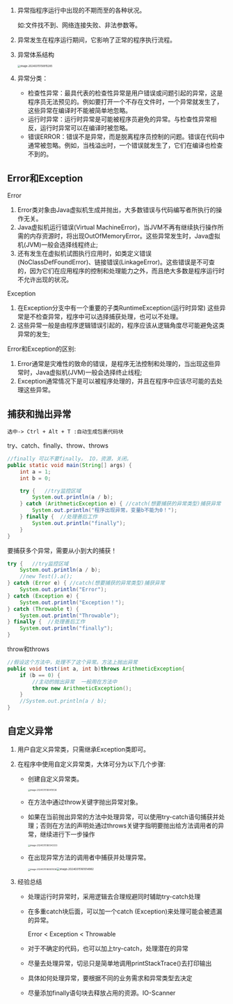 1. 异常指程序运行中出现的不期而至的各种状况。

   如:文件找不到、网络连接失败、非法参数等。

2. 异常发生在程序运行期间，它影响了正常的程序执行流程。

3. 异常体系结构

   <img src="https://img2023.cnblogs.com/blog/3406637/202403/3406637-20240315150909813-280062861.png" alt="image-20240315150915285" style="zoom:40%;" />

4. 异常分类：

   - 检查性异常：最具代表的检查性异常是用户错误或问题引起的异常，这是程序员无法预见的。例如要打开一个不存在文件时，一个异常就发生了，这些异常在编译时不能被简单地忽略。
   - 运行时异常：运行时异常是可能被程序员避免的异常。与检查性异常相反，运行时异常可以在编译时被忽略。
   - 错误ERROR：错误不是异常，而是脱离程序员控制的问题。错误在代码中通常被忽略。例如，当栈溢出时，一个错误就发生了，它们在编译也检查不到的。

## Error和Exception

Error

1. Error类对象由Java虚拟机生成并抛出，大多数错误与代码编写者所执行的操作无关。
2. Java虚拟机运行错误(Virtual MachineError)，当JVM不再有继续执行操作所需的内存资源时，将出现OutOfMemoryError。这些异常发生时，Java虚拟机(JVM)一般会选择线程终止;
3. 还有发生在虚拟机试图执行应用时，如类定义错误(NoClassDefFoundError)、链接错误(LinkageError)。这些错误是不可查的，因为它们在应用程序的控制和处理能力之外，而且绝大多数是程序运行时不允许出现的状况。

Exception

1. 在Exception分支中有一个重要的子类RuntimeException(运行时异常)
   这些异常是不检查异常，程序中可以选择捕获处理，也可以不处理。
2. 这些异常一般是由程序逻辑错误引起的，程序应该从逻辑角度尽可能避免这类异常的发生;

Error和Exception的区别:

1.  Error通常是灾难性的致命的错误，是程序无法控制和处理的，当出现这些异常时，Java虚拟机(JVM)一般会选择终止线程;
2.  Exception通常情况下是可以被程序处理的，并且在程序中应该尽可能的去处理这些异常。

## 捕获和抛出异常

`选中-> Ctrl + Alt + T :自动生成包裹代码块`

try、catch、finally、throw、throws

```java
//finally 可以不要finally。 IO，资源，关闭。
public static void main(String[] args) {
    int a = 1;
    int b = 0;

    try {   //try监控区域
        System.out.println(a / b);
    } catch (ArithmeticException e) { //catch(想要捕获的异常类型)捕获异常
        System.out.println("程序出现异常，变量b不能为0！");
    } finally {  //处理善后工作
        System.out.println("finally");
    }
}
```

要捕获多个异常，需要从小到大的捕获！

```java
try {   //try监控区域
    System.out.println(a / b);
    //new Test().a();
} catch (Error e) { //catch(想要捕获的异常类型)捕获异常
    System.out.println("Error");
} catch (Exception e) {
    System.out.println("Exception！");
} catch (Throwable t) {
    System.out.println("Throwable");
} finally {  //处理善后工作
    System.out.println("finally");
}
```

throw和throws

```java
//假设这个方法中，处理不了这个异常。方法上抛出异常
public void test(int a, int b)throws ArithmeticException{
    if (b == 0) {
        //主动的抛出异常  一般用在方法中
        throw new ArithmeticException();
    }
    //System.out.println(a / b);
}
```

## 自定义异常

1. 用户自定义异常类，只需继承Exception类即可。

2. 在程序中使用自定义异常类，大体可分为以下几个步骤:

   - 创建自定义异常类。

     <img src="https://img2023.cnblogs.com/blog/3406637/202403/3406637-20240315160413841-1531756888.png" alt="image-20240315160419536" style="zoom:33%;" />

   - 在方法中通过throw关键字抛出异常对象。

   - 如果在当前抛出异常的方法中处理异常，可以使用try-catch语句捕获并处理；否则在方法的声明处通过throws关键字指明要抛出给方法调用者的异常，继续进行下一步操作

     <img src="https://img2023.cnblogs.com/blog/3406637/202403/3406637-20240315160338139-1241847922.png" alt="image-20240315160343333" style="zoom:33%;" />

   - 在出现异常方法的调用者中捕获并处理异常。

     <img src="https://img2023.cnblogs.com/blog/3406637/202403/3406637-20240315160945188-914488703.png" alt="image-20240315160951036" style="zoom:33%;" /><img src="https://img2023.cnblogs.com/blog/3406637/202403/3406637-20240315161009166-103809263.png" alt="image-20240315161014982" style="zoom:43%;" />

3. 经验总结

   - 处理运行时异常时，采用逻辑去合理规避同时辅助try-catch处理

   - 在多重catch块后面，可以加一个catch (Exception)来处理可能会被遗漏的异常。 

     Error < Exception < Throwable

   - 对于不确定的代码，也可以加上try-catch，处理潜在的异常

   - 尽量去处理异常，切忌只是简单地调用printStackTrace()去打印输出

   - 具体如何处理异常，要根据不同的业务需求和异常类型去决定

   - 尽量添加finally语句块去释放占用的资源。IO-Scanner
